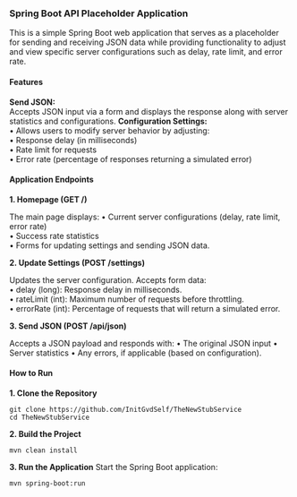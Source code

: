 ### Spring Boot API Placeholder Application

This is a simple Spring Boot web application that serves as a placeholder for sending and receiving JSON data while providing functionality to adjust and view specific server configurations such as delay, rate limit, and error rate.

#### Features

**Send JSON:**<br>
Accepts JSON input via a form and displays the response along with server statistics and configurations.
**Configuration Settings:**<br>
  • Allows users to modify server behavior by adjusting:<br>
  • Response delay (in milliseconds)<br>
  •	Rate limit for requests<br>
  •	Error rate (percentage of responses returning a simulated error)

#### Application Endpoints

**1. Homepage (GET /)**

The main page displays:
	•	Current server configurations (delay, rate limit, error rate)<br>
	•	Success rate statistics<br>
	•	Forms for updating settings and sending JSON data.<br>

**2. Update Settings (POST /settings)**

Updates the server configuration. Accepts form data:<br>
	•	delay (long): Response delay in milliseconds.<br>
	•	rateLimit (int): Maximum number of requests before throttling.<br>
	•	errorRate (int): Percentage of requests that will return a simulated error.<br>

**3. Send JSON (POST /api/json)**

Accepts a JSON payload and responds with:
	•	The original JSON input
	•	Server statistics
	•	Any errors, if applicable (based on configuration).

#### How to Run

**1. Clone the Repository**
```
git clone https://github.com/InitGvdSelf/TheNewStubService
cd TheNewStubService
```
**2. Build the Project**
```
mvn clean install
```
**3. Run the Application**
Start the Spring Boot application:
```
mvn spring-boot:run
```

